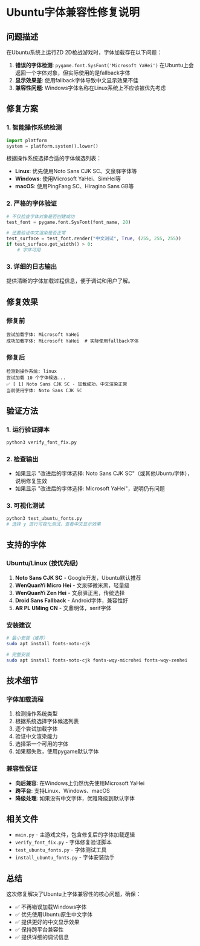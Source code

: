 # Ubuntu字体兼容性修复说明

## 问题描述

在Ubuntu系统上运行ZD 2D枪战游戏时，字体加载存在以下问题：

1. **错误的字体检测**: `pygame.font.SysFont('Microsoft YaHei')` 在Ubuntu上会返回一个字体对象，但实际使用的是fallback字体
2. **显示效果差**: 使用fallback字体导致中文显示效果不佳
3. **兼容性问题**: Windows字体名称在Linux系统上不应该被优先考虑

## 修复方案

### 1. 智能操作系统检测
```python
import platform
system = platform.system().lower()
```

根据操作系统选择合适的字体候选列表：
- **Linux**: 优先使用Noto Sans CJK SC、文泉驿字体等
- **Windows**: 使用Microsoft YaHei、SimHei等
- **macOS**: 使用PingFang SC、Hiragino Sans GB等

### 2. 严格的字体验证
```python
# 不仅检查字体对象是否创建成功
test_font = pygame.font.SysFont(font_name, 20)

# 还要验证中文渲染是否正常
test_surface = test_font.render("中文测试", True, (255, 255, 255))
if test_surface.get_width() > 0:
    # 字体可用
```

### 3. 详细的日志输出
提供清晰的字体加载过程信息，便于调试和用户了解。

## 修复效果

### 修复前
```
尝试加载字体: Microsoft YaHei
成功加载字体: Microsoft YaHei  # 实际使用fallback字体
```

### 修复后
```
检测到操作系统: linux
尝试加载 10 个字体候选...
✅ [ 1] Noto Sans CJK SC - 加载成功，中文渲染正常
当前使用字体: Noto Sans CJK SC
```

## 验证方法

### 1. 运行验证脚本
```bash
python3 verify_font_fix.py
```

### 2. 检查输出
- 如果显示 "改进后的字体选择: Noto Sans CJK SC"（或其他Ubuntu字体），说明修复生效
- 如果显示 "改进后的字体选择: Microsoft YaHei"，说明仍有问题

### 3. 可视化测试
```bash
python3 test_ubuntu_fonts.py
# 选择 y 进行可视化测试，查看中文显示效果
```

## 支持的字体

### Ubuntu/Linux (按优先级)
1. **Noto Sans CJK SC** - Google开发，Ubuntu默认推荐
2. **WenQuanYi Micro Hei** - 文泉驿微米黑，轻量级
3. **WenQuanYi Zen Hei** - 文泉驿正黑，传统选择
4. **Droid Sans Fallback** - Android字体，兼容性好
5. **AR PL UMing CN** - 文鼎明体，serif字体

### 安装建议
```bash
# 最小安装（推荐）
sudo apt install fonts-noto-cjk

# 完整安装
sudo apt install fonts-noto-cjk fonts-wqy-microhei fonts-wqy-zenhei
```

## 技术细节

### 字体加载流程
1. 检测操作系统类型
2. 根据系统选择字体候选列表
3. 逐个尝试加载字体
4. 验证中文渲染能力
5. 选择第一个可用的字体
6. 如果都失败，使用pygame默认字体

### 兼容性保证
- **向后兼容**: 在Windows上仍然优先使用Microsoft YaHei
- **跨平台**: 支持Linux、Windows、macOS
- **降级处理**: 如果没有中文字体，优雅降级到默认字体

## 相关文件

- `main.py` - 主游戏文件，包含修复后的字体加载逻辑
- `verify_font_fix.py` - 字体修复验证脚本
- `test_ubuntu_fonts.py` - 字体测试工具
- `install_ubuntu_fonts.py` - 字体安装助手

## 总结

这次修复解决了Ubuntu上字体兼容性的核心问题，确保：
- ✅ 不再错误加载Windows字体
- ✅ 优先使用Ubuntu原生中文字体
- ✅ 提供更好的中文显示效果
- ✅ 保持跨平台兼容性
- ✅ 提供详细的调试信息